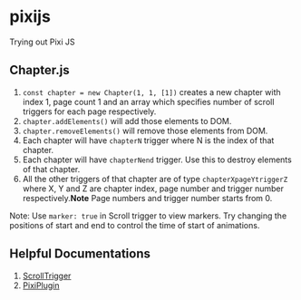 # pixijs
Trying out Pixi JS 

## Chapter.js
1. `const chapter = new Chapter(1, 1, [1])` creates a new chapter with index 1, page count 1 and an array which specifies number of scroll triggers for each page respectively.
2. `chapter.addElements()` will add those elements to DOM.
3. `chapter.removeElements()` will remove those elements from DOM.
4. Each chapter will have `chapterN` trigger where N is the index of that chapter.
5. Each chapter will have `chapterNend` trigger. Use this to destroy elements of that chapter.
6. All the other triggers of that chapter are of type `chapterXpageYtriggerZ` where  X, Y and Z are chapter index, page number and trigger number respectively.__Note__ Page numbers and trigger number starts from 0.


Note: Use `marker: true` in Scroll trigger to view markers.
Try changing the positions of start and end to control the time of start of animations.

## Helpful Documentations
1. [ScrollTrigger](https://greensock.com/docs/v3/Plugins/PixiPlugin)
2. [PixiPlugin](https://greensock.com/docs/v3/Plugins/PixiPlugin)